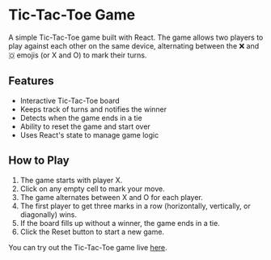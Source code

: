 # Tic-Tac-Toe Game

A simple Tic-Tac-Toe game built with React. 
The game allows two players to play against each other on the same device, alternating between the ❌ and 🇴 emojis (or X and O) to mark their turns.

## Features

- Interactive Tic-Tac-Toe board
- Keeps track of turns and notifies the winner
- Detects when the game ends in a tie
- Ability to reset the game and start over
- Uses React's state to manage game logic

## How to Play
1. The game starts with player X.
2. Click on any empty cell to mark your move.
3. The game alternates between X and O for each player.
4. The first player to get three marks in a row (horizontally, vertically, or diagonally) wins.
5. If the board fills up without a winner, the game ends in a tie.
6. Click the Reset button to start a new game.

You can try out the Tic-Tac-Toe game live [here]("https://mahi-teja.github.io/tic-tac-toe").
